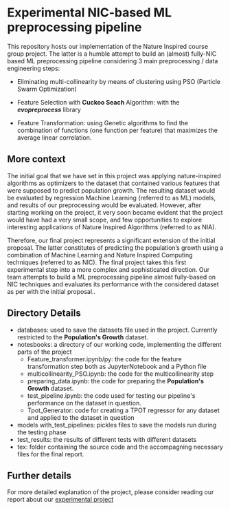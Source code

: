 # Experimental NIC-based ML preprocessing pipeline
This repository hosts our implementation of the Nature Inspired course group project. The latter is a humble attempt to build an (almost) fully-NIC based ML preprocessing pipeline considering 3 main preprocessing / data engineering steps:

* Eliminating multi-collinearity by means of clustering using PSO (Particle Swarm Optimization)
* Feature Selection with **Cuckoo Seach** Algorithm: with the ***evopreprocess*** library

* Feature Transformation: using Genetic algorithms to find the combination of functions (one function per feature) that maximizes the average linear correlation.

## More context
The initial goal that we have set in this project was applying nature-inspired algorithms as optimizers to the dataset that contained various features that were supposed to predict population growth. The resulting dataset would be evaluated by regression Machine Learning (referred to as ML) models, and results of our preprocessing would be evaluated. However, after starting working on the project, it very soon became evident that the project would have had a
very small scope, and few opportunities to explore interesting
applications of Nature Inspired Algorithms (referred to as NIA).  

Therefore, our final project represents a significant extension
of the initial proposal. The latter constitutes of predicting
the population’s growth using a combination of Machine
Learning and Nature Inspired Computing techniques (referred
to as NIC). The final project takes this first experimental
step into a more complex and sophisticated direction. Our
team attempts to build a ML preprocessing pipeline almost
fully-based on NIC techniques and evaluates its performance
with the considered dataset as per with the initial proposal.. 

## Directory Details
* databases: used to save the datasets file used in the project. Currently restricted to the **Population's Growth** dataset.
* notesbooks: a directory of our working code, implementing the different parts of the project
    * Feature_transformer.ipynb/py: the code for the feature transformation step both as JupyterNotebook and a Python file
    * multicollinearity_PSO.ipynb: the code for the multicollinearity step
    * preparing_data.ipynb: the code for preparing the **Population's Growth** dataset.
    * test_pipeline.ipynb: the code used for testing our pipeline's performance on the dataset in question.
    * Tpot_Generator: code for creating a TPOT regressor for any dataset and applied to the dataset in question
* models with_test_pipelines: pickles files to save the models run during the testing phase
* test_results: the results of different tests with different datasets
* tex: folder containing the source code and the accompagning necessary files for the final report.

## Further details
For more detailed explanation of the project, please consider reading our report about our [experimental project](https://github.com/Daru1914/NIC_Project/blob/final/tex/final_report.pdf)
